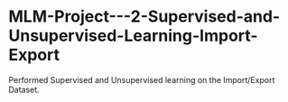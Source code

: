 # MLM-Project---2-Supervised-and-Unsupervised-Learning-Import-Export
Performed Supervised and  Unsupervised learning on the Import/Export Dataset.
